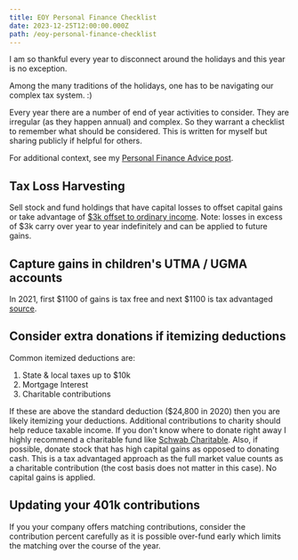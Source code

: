 ```yaml
---
title: EOY Personal Finance Checklist
date: 2023-12-25T12:00:00.000Z
path: /eoy-personal-finance-checklist
---
```


I am so thankful every year to disconnect around the holidays and this year is no exception.

Among the many traditions of the holidays, one has to be navigating our complex tax system. :)

Every year there are a number of end of year activities to consider. They are irregular (as they happen annual) and complex. So they warrant a checklist to remember what should be considered. This is written for myself but sharing publicly if helpful for others.

For additional context, see my [Personal Finance Advice post](/2019-04-08-personal-investment-advice/).

## Tax Loss Harvesting

Sell stock and fund holdings that have capital losses to offset capital gains or take advantage of [$3k offset to ordinary income](https://www.fidelity.com/viewpoints/personal-finance/tax-loss-harvesting). Note: losses in excess of $3k carry over year to year indefinitely and can be applied to future gains.

## Capture gains in children's UTMA / UGMA accounts

In 2021, first $1100 of gains is tax free and next $1100 is tax advantaged [source](https://www.nolo.com/legal-encyclopedia/kiddie-tax-limits-shifting-unearned-30003.html).

## Consider extra donations if itemizing deductions

Common itemized deductions are:

1. State & local taxes up to $10k
2. Mortgage Interest
3. Charitable contributions

If these are above the standard deduction ($24,800 in 2020) then you are likely itemizing your deductions. Additional contributions to charity should help reduce taxable income. If you don't know where to donate right away I highly recommend a charitable fund like [Schwab Charitable](https://www.schwabcharitable.org/). Also, if possible, donate stock that has high capital gains as opposed to donating cash. This is a tax advantaged approach as the full market value counts as a charitable contribution (the cost basis does not matter in this case). No capital gains is applied.

## Updating your 401k contributions

If you your company offers matching contributions, consider the contribution percent carefully as it is possible over-fund early which limits the matching over the course of the year.
